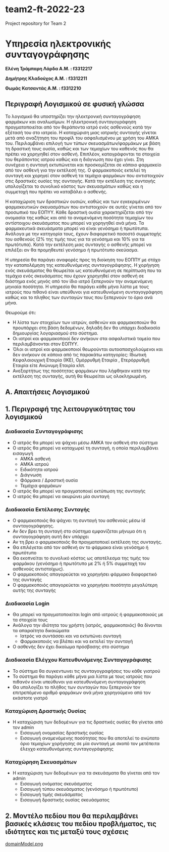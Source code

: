 # team2-ft-2022-23
Project repository for Team 2

# **Υπηρεσία ηλεκτρονικής συνταγογράφησης**

**Ελένη Τράμπαρη Λάρδα A.M. : f3312217**

**Δημήτρης Κλαδούχος A.M. : f3312211**

**Θωμάς Κατσαντάς A.M. : f3312210**

## Περιγραφή Λογισμικού σε φυσική γλώσσα

Το λογισμικό θα υποστηρίζει την ηλεκτρονική συνταγογράφηση φαρμάκων και αναλωσίμων. Η ηλεκτρονική συνταγογράφηση πραγματοποιείται από τον θεράποντα ιατρό ενός ασθενούς κατά την εξέτασή του στο ιατρείο. Η καταχώριση μιας ιατρικής συνταγής γίνεται μετά από αναζήτηση του προφίλ του ασφαλισμένου με χρήση του ΑΜΚΑ του. Περιλαμβάνει επιλογή των τύπων σκευασμάτων/φαρμάκων με βάση τη δραστική τους ουσία, καθώς και των τεμαχίων του καθενός που θα πρέπει να χορηγηθεί στον ασθενή. Επιπλέον, καταγράφονται τα στοιχεία του θεράποντος ιατρού καθώς και η διάγνωση που έχει γίνει.  Στη συνέχεια η συνταγή εκτυπώνεται και προσκομίζεται σε κάποιο φαρμακείο από τον ασθενή για την εκτέλεσή της. Ο φαρμακοποιός εκτελεί τη συνταγή και χορηγεί στον ασθενή τα τεμάχια φαρμάκων που αντιστοιχούν στις δραστικές ουσίες της συνταγής. Κατά την εκτέλεση της συνταγής υπολογίζεται το συνολικό κόστος των σκευασμάτων καθώς και η συμμετοχή που πρέπει να καταβάλει ο ασθενής.

Η καταχώριση των δραστικών ουσιών, καθώς και των εγκεκριμένων φαρμακευτικών σκευασμάτων που αντιστοιχούν σε αυτές γίνεται από τον προσωπικό του ΕΟΠΥΥ. Κάθε δραστική ουσία χαρακτηρίζεται από την ονομασία της καθώς και από το αναμενόμενη ποσότητα τεμαχίων του αντίστοιχου σκευάσματος που μπορεί να χορηγηθεί ανά μήνα. Τα φαρμακευτικά σκευάσματα μπορεί να είναι γενόσημα ή πρωτότυπα. Ανάλογα με την κατηγορία τους, έχουν διαφορετικό ποσοστό συμμετοχής του ασθενούς (2% της τιμής τους για τα γενόσημα και 10% για τα πρωτότυπα). Κατά την εκτέλεση μιας συνταγής ο ασθενής μπορεί να επιλέξει αν θα προμηθευτεί γενόσημο ή πρωτότυπο σκεύασμα.

Η υπηρεσία θα παράγει αναφορές προς τη διοίκηση του ΕΟΠΠΥ με στόχο την καταπολέμηση της κατευθυνόμενης συνταγογράφησης. Η χορήγηση ενός σκευάσματος θα θεωρείται ως κατευθυνόμενη σε περίπτωση που τα τεμάχια ενός σκευάσματος που έχουν χορηγηθεί στον ασθενή σε διάστημα ενός μηνός από τον ίδιο ιατρό ξεπερνούν την αναμενόμενη μηνιαία ποσότητα. Η υπηρεσία θα παράγει κάθε μήνα λίστα με τους ιατρούς που πιθανό είναι υπεύθυνοι για κατευθυνόμενη συνταγογράφηση καθώς και το πληθος των συνταγών τους που ξεπερνούν το όριο ανά μήνα.

Θεωρούμε ότι:
* Η λίστα των στοιχείων των ιατρών, ασθενών και φαρμακοποιών θα προυπάρχει στη βάση δεδομένων, δηλαδή δεν θα υπάρχει διαδικασία δημιουργίας λογαριασμού στο σύστημα.
* Οι ιατροί και φαρμακοποιοί δεν ανήκουν στα ασφαλιστικά ταμεία που περιλαμβάνονται στον ΕΟΠΥΥ.
* Όλοι οι ιατροί και φαρμακοποιοί θεωρούνται αυτοαπασχολούμενοι και δεν ανήκουν σε κάποια από τις παρακάτω κατηγορίες: Ιδιωτική Κεφαλαιουχική Εταιρία (ΙΚΕ), Ομόρρυθμή Εταιρία , Ετερόρρυθμή Εταιρία είτε Ανώνυμη Εταιρία κλπ.
* Ανεξαρτήτως της ποσότητας φαρμάκων που λήφθηκαν κατά την εκτέλεση της συνταγής, αυτή θα θεωρείται ως ολοκληρωμένη.

## A. Απαιτήσεις Λογισμικού

## 1. Περιγραφή της λειτουργικότητας του λογισμικού 

### Διαδικασία Συνταγογράφισης

* Ο ιατρός θα μπορεί να ψάχνει μέσω ΑΜΚΑ τον ασθενή στο σύστημα
* Ο ιατρός θα μπορεί να καταχωρεί τη συνταγή, η οποία περιλαμβάνει εισαγωγή
    *	ΑΜΚΑ ασθενή
    *	ΑΜΚΑ ιατρού
    *	Ειδικότητα ιατρού
    *	Διάγνωση
    *	Φάρμακα / Δραστική ουσία
    *	Τεμάχια φαρμάκων
*	Ο ιατρός θα μπορεί να πραγματοποιεί εκτύπωση της συνταγής
*   Ο ιατρός θα μπορεί να ακυρώνει μία συνταγή


### Διαδικασία Εκτέλεσης Συνταγής

*	Ο φαρμακοποιός θα ψάχνει τη συνταγή του ασθενούς μέσω id συνταγογράφησης.
*	Αν δεν βρει τη συνταγή στο σύστημα εμφανίζεται μήνυμα ότι η συνταγογράφηση αυτή δεν υπάρχει
*	Αν τη βρει ο φαρμακοποιός θα πραγματοποιεί εκτέλεση της συνταγής.
*   Θα επιλέγεται από τον ασθενή αν το φάρμακα είναι γενόσημο ή πρωτότυπο
*   Θα εκοπνείται το συνολικό κόστος ως αποτέλεσμα της τιμής του φαρμάκου (γενόσημο ή πρωτότυπο με 2% ή 5% συμμετοχή του ασθενούς αντιστοίχως).
*   Ο φαρμακοποιός απαγορεύεται να χορηγήσει φάρμακο διαφορετικό της συνταγής
*   Ο φαρμακοποιός απαγορεύεται να χορηγήσει ποσότητα μεγαλύτερη αυτής της συνταγής

### Διαδικασία Login
*	Θα μπορεί να πραγματοποιείται login από ιατρούς ή φαρμακοποιούς με τα στοιχεία τους
*	Ανάλογα την ιδιότητα του χρήστη (ιατρός, φαρμακοποιός) θα δίνονται τα απαραίτητα δικαιώματα
    *   Ιατρός να συντάσσει και να εκτυπώνει συνταγή
    *   Φαρμακοποιός να βλέπει και να εκτελεί την συνταγή
*   Ο ασθενής δεν έχει δικαίωμα πρόσβασης στο σύστημα

### Διαδικασία Ελέγχου Κατευθυνόμενης Συνταγογράφισης
*   Το σύστημα θα συγκεντωνει τις συνταγογραφήσεις του κάθε γιατρού
*   Το σύστημα θα παράγει κάθε μήνα μια λίστα με τους ιατρούς που πιθανόν είναι υπεύθυνοι για κατευθυνόμενη συνταγογράφηση
*   Θα υπολογίζει το πλήθος των συνταγών που ξεπερνούν τον επιτρεπόμενο αριθμό φαρμάκων ανά μήνα χορηγούμενο από τον εκάστοτε γιατρό 


### Καταχώριση Δραστικής Ουσίας
*	 Η καταχώριση των δεδομένων για τις δραστικές ουσίες θα γίνεται από τον admin
     *   Εισαγωγή ονομασίας δραστικής ουσίας
     *   Εισαγωγή αναμενόμενης ποσότητας που θα αποτελεί το ανώτατο όριο τεμαχίων χορήγησης σε μία συνταγή με σκοπό τον μετέπειτα έλεγχο κατευθυνόμενης συνταγογράφησης

### Καταχώρηση Σκευασμάτων
*  	 Η καταχώριση των δεδομένων για τα σκευάσματα θα γίνεται από τον admin
     *   Εισαγωγή ονόματος σκευάσματος
     *   Εισαγωγή τύπου σκευάσματος (γενόσημο ή πρωτότυπο)
     *   Εισαγωγή τιμής σκευάσματος
     *   Εισαγωγή δραστικής ουσίας σκευάσματος


## 2. Μοντέλο πεδίου που θα περιλαμβάνει βασικές κλάσεις του πεδίου προβλήματος, τις ιδιότητες και τις μεταξύ τους σχέσεις

[domainModel.png](src/site/resources/images/domainModel.PNG)
